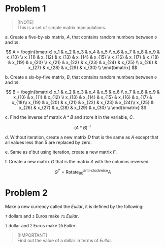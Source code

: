 # Problem 1
>\[!NOTE]\
This is a set of simple matrix manipulations.

a. Create a five-by-six matrix, $A$, that contains random numbers between `0` and `10`.

$$ A = \begin{bmatrix}
x_1 & x_2 & x_3 & x_4 & x_5 \\
x_6 & x_7 & x_8 & x_9 & x_{10} \\
x_{11} & x_{12} & x_{13} & x_{14} & x_{15} \\
x_{16} & x_{17} & x_{18} & x_{19} & x_{20} \\
x_{21} & x_{22} & x_{23} & x_{24} & x_{25} \\
x_{26} & x_{27} & x_{28} & x_{29} & x_{30} \\
\end{bmatrix} $$

b. Create a six-by-five matrix, $B$, that contains random numbers between `0` and `10`.

$$ B = \begin{bmatrix}
x_1 & x_2 & x_3 & x_4 & x_5 & x_6 \\
x_7 & x_8 & x_9 & x_{10} & x_{11} & x_{12} \\
x_{13} & x_{14} & x_{15} & x_{16} & x_{17} & x_{18}\\
x_{19} & x_{20} & x_{21} & x_{22} & x_{23} & x_{24}\\
x_{25} & x_{26} & x_{27} & x_{28} & x_{29} & x_{30} \\
\end{bmatrix} $$

c. Find the inverse of matrix $A*B$ and store it in the variable, $C$.

$$
(A*B)^{-1}
$$

d. Without iteration, create a new matrix $D$ that is the same as $A$ except that all values less
than 5 are replaced by zero.

e. Same as $d$ but using iteration, create a new matrix $F$.

f. Create a new matrix $G$ that is the matrix $A$ with the columns reversed.

$$
G^{T} = \text{Rotate}_{90}^{\text{anti-clockwise}}A
$$


# Problem 2

Make a new currency called the $Eullar$, it is defined by the following:

`7` dollars and `3` Euros make `71` $Eullar$.
   
`1` dollar and `2` Euros make `20` $Eullar$.

>\[!IMPORTANT]\
> Find out the value of a dollar in terms of $Eullar$.
